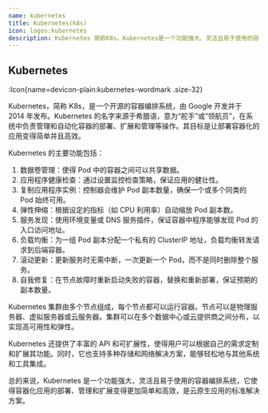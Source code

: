 ```yaml
---
name: kubernetes
title: Kubernetes(k8s)
icon: logos:kubernetes
description: Kubernetes 简称K8s。Kubernetes是一个功能强大、灵活且易于使用的容器编排系统，它使得容器化应用的部署、管理和扩展变得更加简单和高效，是云原生应用的标准解决方案。
---
```


## Kubernetes

:Icon{name=devicon-plain:kubernetes-wordmark .size-32}

Kubernetes，简称 K8s，是一个开源的容器编排系统，由 Google 开发并于 2014 年发布。Kubernetes 的名字来源于希腊语，意为“舵手”或“领航员”，在系统中负责管理和自动化容器的部署、扩展和管理等操作。其目标是让部署容器化的应用变得简单并且高效。

Kubernetes 的主要功能包括：

1. 数据卷管理：使得 Pod 中的容器之间可以共享数据。
2. 应用程序健康检查：通过设置监控检查策略，保证应用的健壮性。
3. 复制应用程序实例：控制器会维护 Pod 副本数量，确保一个或多个同类的 Pod 始终可用。
4. 弹性伸缩：根据设定的指标（如 CPU 利用率）自动缩放 Pod 副本数。
5. 服务发现：使用环境变量或 DNS 服务插件，保证容器中程序能够发现 Pod 的入口访问地址。
6. 负载均衡：为一组 Pod 副本分配一个私有的 ClusterIP 地址，负载均衡转发请求到后端容器。
7. 滚动更新：更新服务时无需中断，一次更新一个 Pod，而不是同时删除整个服务。
8. 自我修复：在节点故障时重新启动失败的容器，替换和重新部署，保证预期的副本数量。

Kubernetes 集群由多个节点组成，每个节点都可以运行容器。节点可以是物理服务器、虚拟服务器或云服务器。集群可以在多个数据中心或云提供商之间分布，以实现高可用性和弹性。

Kubernetes 还提供了丰富的 API 和可扩展性，使得用户可以根据自己的需求定制和扩展其功能。同时，它也支持多种存储和网络解决方案，能够轻松地与其他系统和工具集成。

总的来说，Kubernetes 是一个功能强大、灵活且易于使用的容器编排系统，它使得容器化应用的部署、管理和扩展变得更加简单和高效，是云原生应用的标准解决方案。
